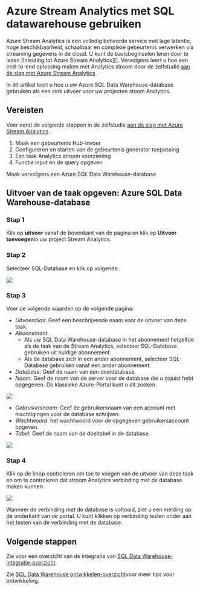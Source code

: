 <properties
   pageTitle="Analytics Azure Stream gebruiken met SQL datawarehouse | Microsoft Azure"
   description="Tips voor het gebruik van Azure Stream Analytics met Azure SQL Data Warehouse voor het ontwikkelen van oplossingen."
   services="sql-data-warehouse"
   documentationCenter="NA"
   authors="kevinvngo"
   manager="barbkess"
   editor=""/>

<tags
   ms.service="sql-data-warehouse"
   ms.devlang="NA"
   ms.topic="article"
   ms.tgt_pltfrm="NA"
   ms.workload="data-services"
   ms.date="08/16/2016"
   ms.author="kevin;barbkess;sonyama"/>

# <a name="use-azure-stream-analytics-with-sql-data-warehouse"></a>Azure Stream Analytics met SQL datawarehouse gebruiken

Azure Stream Analytics is een volledig beheerde service met lage latentie, hoge beschikbaarheid, schaalbaar en complexe gebeurtenis verwerken via streaming gegevens in de cloud. U kunt de basisbeginselen leren door te lezen [Inleiding tot Azure Stream Analytics][]. Vervolgens leert u hoe een end-to-end oplossing maken met Analytics stroom door de zelfstudie [aan de slag met Azure Stream Analytics][] .

In dit artikel leert u hoe u uw Azure SQL Data Warehouse-database gebruiken als een sink uitvoer voor uw projecten stoom Analytics.

## <a name="prerequisites"></a>Vereisten

Voer eerst de volgende stappen in de zelfstudie [aan de slag met Azure Stream Analytics][] .  

1. Maak een gebeurtenis Hub-invoer
2. Configureren en starten van de gebeurtenis generator toepassing
3. Een taak Analytics stroom voorziening
4. Functie input en de query opgeven

Maak vervolgens een Azure SQL Data Warehouse-database

## <a name="specify-job-output-azure-sql-data-warehouse-database"></a>Uitvoer van de taak opgeven: Azure SQL Data Warehouse-database

### <a name="step-1"></a>Stap 1

Klik op **uitvoer** vanaf de bovenkant van de pagina en klik op **Uitvoer toevoegen**in uw project Stream Analytics.

### <a name="step-2"></a>Stap 2

Selecteer SQL-Database en klik op volgende.

![][add-output]

### <a name="step-3"></a>Stap 3
Voer de volgende waarden op de volgende pagina:

- *Uitvoeralias*: Geef een beschrijvende naam voor de uitvoer van deze taak.
- *Abonnement*:
    - Als uw SQL Data Warehouse-database in het abonnement hetzelfde als de taak van de Stream Analytics, selecteer SQL-Database gebruiken uit huidige abonnement.
    - Als de database zich in een ander abonnement, selecteer SQL-Database gebruiken vanaf een ander abonnement.
- *Database*: Geef de naam van een doeldatabase.
- *Naam*: Geef de naam van de server voor de database die u zojuist hebt opgegeven. De klassieke Azure-Portal kunt u dit zoeken.

![][server-name]

- *Gebruikersnaam*: Geef de gebruikersnaam van een account met machtigingen voor de database schrijven.
- *Wachtwoord*: het wachtwoord voor de opgegeven gebruikersaccount opgeven.
- *Tabel*: Geef de naam van de doeltabel in de database.

![][add-database]

### <a name="step-4"></a>Stap 4

Klik op de knop controleren om toe te voegen van de uitvoer van deze taak en om te controleren dat stroom Analytics verbinding met de database maken kunnen.

![][test-connection]

Wanneer de verbinding met de database is voltooid, ziet u een melding op de onderkant van de portal. U kunt klikken op verbinding testen onder aan het testen van de verbinding met de database.

## <a name="next-steps"></a>Volgende stappen

Zie voor een overzicht van de integratie van [SQL Data Warehouse-integratie-overzicht][].

Zie [SQL Data Warehouse ontwikkelen-overzicht][]voor meer tips voor ontwikkeling.

<!--Image references-->

[add-output]: ./media/sql-data-warehouse-integrate-azure-stream-analytics/add-output.png
[server-name]: ./media/sql-data-warehouse-integrate-azure-stream-analytics/dw-server-name.png
[add-database]: ./media/sql-data-warehouse-integrate-azure-stream-analytics/add-database.png
[test-connection]: ./media/sql-data-warehouse-integrate-azure-stream-analytics/test-connection.png

<!--Article references-->

[Inleiding tot Analytics Azure Stream]: ../stream-analytics/stream-analytics-introduction.md
[Aan de slag met Azure Stream Analytics]: ../stream-analytics/stream-analytics-get-started.md
[SQL Data Warehouse ontwikkelen-overzicht]:  ./sql-data-warehouse-overview-develop.md
[SQL Data Warehouse-integratie-overzicht]:  ./sql-data-warehouse-overview-integrate.md

<!--MSDN references-->

<!--Other Web references-->
[Azure Stream Analytics documentation]: http://azure.microsoft.com/documentation/services/stream-analytics/
